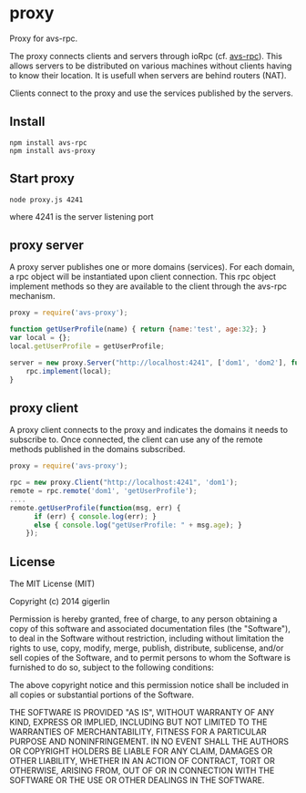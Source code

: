 proxy
=====

Proxy for avs-rpc.

The proxy connects clients and servers through ioRpc (cf. [avs-rpc](https://www.npmjs.org/package/avs-rpc)). This allows servers to be distributed on various machines without clients having to know their location. It is usefull when servers are behind routers (NAT).

Clients connect to the proxy and use the services published by the servers.

## Install ##

```
npm install avs-rpc
npm install avs-proxy
```

## Start proxy ##

```
node proxy.js 4241
```

where 4241 is the server listening port 

## proxy server ##

A proxy server publishes one or more domains (services). For each domain, a rpc object will be instantiated upon client connection. This rpc object implement methods so they are available to the client through the avs-rpc mechanism. 

```js
proxy = require('avs-proxy');

function getUserProfile(name) { return {name:'test', age:32}; }
var local = {};
local.getUserProfile = getUserProfile;

server = new proxy.Server("http://localhost:4241", ['dom1', 'dom2'], function(domain, rpc) {
    rpc.implement(local); 
}
```

## proxy client ##

A proxy client connects to the proxy and indicates the domains it needs to subscribe to. Once connected, the client can use any of the remote methods published in the domains subscribed.

```js
proxy = require('avs-proxy');

rpc = new proxy.Client("http://localhost:4241", 'dom1');
remote = rpc.remote('dom1', 'getUserProfile');
....
remote.getUserProfile(function(msg, err) {
      if (err) { console.log(err); } 
      else { console.log("getUserProfile: " + msg.age); }
    });
```

## License ##

The MIT License (MIT)

Copyright (c) 2014 gigerlin

Permission is hereby granted, free of charge, to any person obtaining a copy
of this software and associated documentation files (the "Software"), to deal
in the Software without restriction, including without limitation the rights
to use, copy, modify, merge, publish, distribute, sublicense, and/or sell
copies of the Software, and to permit persons to whom the Software is
furnished to do so, subject to the following conditions:

The above copyright notice and this permission notice shall be included in all
copies or substantial portions of the Software.

THE SOFTWARE IS PROVIDED "AS IS", WITHOUT WARRANTY OF ANY KIND, EXPRESS OR
IMPLIED, INCLUDING BUT NOT LIMITED TO THE WARRANTIES OF MERCHANTABILITY,
FITNESS FOR A PARTICULAR PURPOSE AND NONINFRINGEMENT. IN NO EVENT SHALL THE
AUTHORS OR COPYRIGHT HOLDERS BE LIABLE FOR ANY CLAIM, DAMAGES OR OTHER
LIABILITY, WHETHER IN AN ACTION OF CONTRACT, TORT OR OTHERWISE, ARISING FROM,
OUT OF OR IN CONNECTION WITH THE SOFTWARE OR THE USE OR OTHER DEALINGS IN THE
SOFTWARE.
